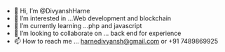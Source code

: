 - 👋 Hi, I’m @DivyanshHarne
- 👀 I’m interested in ...Web development and blockchain
- 🌱 I’m currently learning ...php and javascript
- 💞️ I’m looking to collaborate on ... back end for experience
- 📫 How to reach me ... harnedivyansh@gmail.com or +91 7489869925

<!---
DivyanshHarne/DivyanshHarne is a ✨ special ✨ repository because its `README.md` (this file) appears on your GitHub profile.
You can click the Preview link to take a look at your changes.
--->
